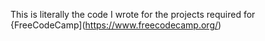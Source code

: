 This is literally the code I wrote for the projects required for {FreeCodeCamp](https://www.freecodecamp.org/)

